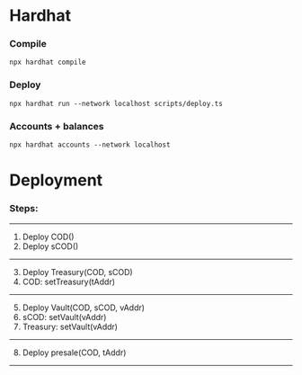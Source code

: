 # Hardhat
### Compile
``npx hardhat compile``
### Deploy
``npx hardhat run --network localhost scripts/deploy.ts``
### Accounts + balances
``npx hardhat accounts --network localhost``

# Deployment
### Steps:
-------------------------
1. Deploy COD()
2. Deploy sCOD()
-------------------------
3. Deploy Treasury(COD, sCOD)
4. COD: setTreasury(tAddr)
-------------------------
5. Deploy Vault(COD, sCOD, vAddr)
6. sCOD: setVault(vAddr)
7. Treasury: setVault(vAddr)
-------------------------
8. Deploy presale(COD, tAddr)
-------------------------